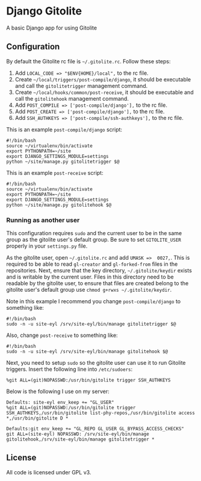 # Django Gitolite

A basic Django app for using Gitolite

## Configuration

By default the Gitolite rc file is `~/.gitolite.rc`. Follow these steps:

1. Add `LOCAL_CODE => "$ENV{HOME}/local",` to the rc file.
2. Create `~/local/triggers/post-compile/django`, it should be executable and
   call the `gitolitetrigger` management command.
3. Create `~/local/hooks/common/post-receive`, it should be executable and call
   the `gitolitehook` management command.
4. Add `POST_COMPILE => ['post-compile/django'],` to the rc file.
5. Add `POST_CREATE => ['post-compile/django'],` to the rc file.
6. Add `SSH_AUTHKEYS => ['post-compile/ssh-authkeys'],` to the rc file.

This is an example `post-compile/django` script:

    #!/bin/bash
    source ~/virtualenv/bin/activate
    export PYTHONPATH=~/site
    export DJANGO_SETTINGS_MODULE=settings
    python ~/site/manage.py gitolitetrigger $@

This is an example `post-receive` script:

    #!/bin/bash
    source ~/virtualenv/bin/activate
    export PYTHONPATH=~/site
    export DJANGO_SETTINGS_MODULE=settings
    python ~/site/manage.py gitolitehook $@

### Running as another user

This configuration requires `sudo` and the current user to be in the same group
as the gitolite user's default group. Be sure to set `GITOLITE_USER` properly
in your `settings.py` file.

As the gitolite user, open `~/.gitolite.rc` and add `UMASK =>  0027,`. This is
required to be able to read `gl-creator` and `gl-forked-from` files in the
repositories. Next, ensure that the key directory, `~/.gitolite/keydir` exists
and is writable by the current user. Files in this directory need to be
readable by the gitolite user, to ensure that files are created belong to the
gitolite user's default group use `chmod g+rwxs ~/.gitolite/keydir`.

Note in this example I recommend you change `post-compile/django` to something
like:

    #!/bin/bash
    sudo -n -u site-eyl /srv/site-eyl/bin/manage gitolitetrigger $@

Also, change `post-receive` to something like:

    #!/bin/bash
    sudo -n -u site-eyl /srv/site-eyl/bin/manage gitolitehook $@

Next, you need to setup `sudo` so the gitolite user can use it to run Gitolite
triggers. Insert the following line into `/etc/sudoers`:

    %git ALL=(git)NOPASSWD:/usr/bin/gitolite trigger SSH_AUTHKEYS

Below is the following I use on my server:

    Defaults: site-eyl env_keep += "GL_USER"
    %git ALL=(git)NOPASSWD:/usr/bin/gitolite trigger SSH_AUTHKEYS,/usr/bin/gitolite list-phy-repos,/usr/bin/gitolite access *,/usr/bin/gitolite D *

    Defaults:git env_keep += "GL_REPO GL_USER GL_BYPASS_ACCESS_CHECKS"
    git ALL=(site-eyl) NOPASSWD: /srv/site-eyl/bin/manage gitolitehook,/srv/site-eyl/bin/manage gitolitetrigger *

## License

All code is licensed under GPL v3.
